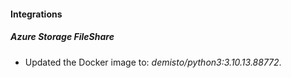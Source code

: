 #### Integrations
##### Azure Storage FileShare
- Updated the Docker image to: *demisto/python3:3.10.13.88772*.

